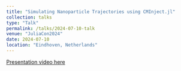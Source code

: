 ```yaml
---
title: "Simulating Nanoparticle Trajectories using CMInject.jl"
collection: talks
type: "Talk"
permalink: /talks/2024-07-10-talk
venue: "JuliaCon2024"
date: 2024-07-10
location: "Eindhoven, Netherlands"
---
```


[Presentation video here](https://youtu.be/V-VbC4xIq-4)
